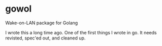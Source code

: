 gowol
=====

Wake-on-LAN package for Golang

I wrote this a long time ago. One of the first things I wrote in go.
It needs revisted, spec'ed out, and cleaned up.

